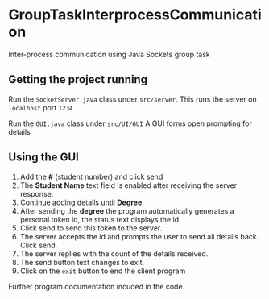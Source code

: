 # GroupTaskInterprocessCommunication
Inter-process communication using Java Sockets group task

## Getting the project running
Run the `SocketServer.java` class under `src/server`. This runs the server on `localhost` port `1234`<br>


Run the `GUI.java` class under `src/UI/GUI` A GUI forms open prompting for details <br>

## Using the GUI

1. Add the **#** (student number) and click send
2. The **Student Name** text field is enabled after receiving the server response.
3. Continue adding details until **Degree**.
4. After sending the **degree** the program automatically generates a personal token id, the status text displays the id.
5. Click send to send this token to the server.
6. The server accepts the id and prompts the user to send all details back. Click send.
7. The server replies with the count of the details received.
8. The send button text changes to exit.
9. Click on the `exit` button to end the client program

Further program documentation incuded in the code.
